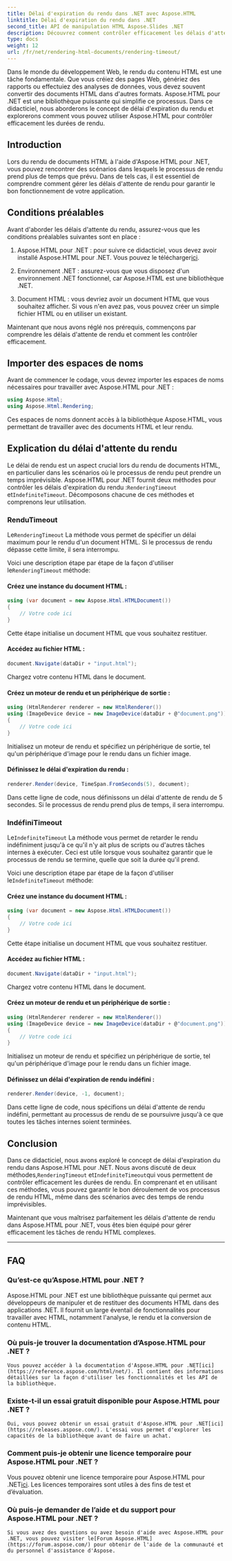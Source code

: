 ```yaml
---
title: Délai d'expiration du rendu dans .NET avec Aspose.HTML
linktitle: Délai d'expiration du rendu dans .NET
second_title: API de manipulation HTML Aspose.Slides .NET
description: Découvrez comment contrôler efficacement les délais d'attente de rendu dans Aspose.HTML pour .NET. Explorez les options de rendu et assurez un rendu fluide des documents HTML.
type: docs
weight: 12
url: /fr/net/rendering-html-documents/rendering-timeout/
---
```


Dans le monde du développement Web, le rendu du contenu HTML est une tâche fondamentale. Que vous créiez des pages Web, génériez des rapports ou effectuiez des analyses de données, vous devez souvent convertir des documents HTML dans d'autres formats. Aspose.HTML pour .NET est une bibliothèque puissante qui simplifie ce processus. Dans ce didacticiel, nous aborderons le concept de délai d'expiration du rendu et explorerons comment vous pouvez utiliser Aspose.HTML pour contrôler efficacement les durées de rendu.

## Introduction

Lors du rendu de documents HTML à l'aide d'Aspose.HTML pour .NET, vous pouvez rencontrer des scénarios dans lesquels le processus de rendu prend plus de temps que prévu. Dans de tels cas, il est essentiel de comprendre comment gérer les délais d'attente de rendu pour garantir le bon fonctionnement de votre application.

## Conditions préalables

Avant d'aborder les délais d'attente du rendu, assurez-vous que les conditions préalables suivantes sont en place :

1.  Aspose.HTML pour .NET : pour suivre ce didacticiel, vous devez avoir installé Aspose.HTML pour .NET. Vous pouvez le télécharger[ici](https://releases.aspose.com/html/net/).

2. Environnement .NET : assurez-vous que vous disposez d'un environnement .NET fonctionnel, car Aspose.HTML est une bibliothèque .NET.

3. Document HTML : vous devriez avoir un document HTML que vous souhaitez afficher. Si vous n'en avez pas, vous pouvez créer un simple fichier HTML ou en utiliser un existant.

Maintenant que nous avons réglé nos prérequis, commençons par comprendre les délais d'attente de rendu et comment les contrôler efficacement.

## Importer des espaces de noms

Avant de commencer le codage, vous devrez importer les espaces de noms nécessaires pour travailler avec Aspose.HTML pour .NET :

```csharp
using Aspose.Html;
using Aspose.Html.Rendering;
```

Ces espaces de noms donnent accès à la bibliothèque Aspose.HTML, vous permettant de travailler avec des documents HTML et leur rendu.

## Explication du délai d'attente du rendu

 Le délai de rendu est un aspect crucial lors du rendu de documents HTML, en particulier dans les scénarios où le processus de rendu peut prendre un temps imprévisible. Aspose.HTML pour .NET fournit deux méthodes pour contrôler les délais d'expiration du rendu :`RenderingTimeout` et`IndefiniteTimeout`. Décomposons chacune de ces méthodes et comprenons leur utilisation.

### RenduTimeout

 Le`RenderingTimeout` La méthode vous permet de spécifier un délai maximum pour le rendu d'un document HTML. Si le processus de rendu dépasse cette limite, il sera interrompu.

 Voici une description étape par étape de la façon d'utiliser le`RenderingTimeout` méthode:

#### Créez une instance du document HTML :

   ```csharp
   using (var document = new Aspose.Html.HTMLDocument())
   {
       // Votre code ici
   }
   ```

   Cette étape initialise un document HTML que vous souhaitez restituer.

#### Accédez au fichier HTML :

   ```csharp
   document.Navigate(dataDir + "input.html");
   ```

   Chargez votre contenu HTML dans le document.

#### Créez un moteur de rendu et un périphérique de sortie :

   ```csharp
   using (HtmlRenderer renderer = new HtmlRenderer())
   using (ImageDevice device = new ImageDevice(dataDir + @"document.png"))
   {
       // Votre code ici
   }
   ```

   Initialisez un moteur de rendu et spécifiez un périphérique de sortie, tel qu'un périphérique d'image pour le rendu dans un fichier image.

#### Définissez le délai d'expiration du rendu :

   ```csharp
   renderer.Render(device, TimeSpan.FromSeconds(5), document);
   ```

   Dans cette ligne de code, nous définissons un délai d'attente de rendu de 5 secondes. Si le processus de rendu prend plus de temps, il sera interrompu.

### IndéfiniTimeout

 Le`IndefiniteTimeout` La méthode vous permet de retarder le rendu indéfiniment jusqu'à ce qu'il n'y ait plus de scripts ou d'autres tâches internes à exécuter. Ceci est utile lorsque vous souhaitez garantir que le processus de rendu se termine, quelle que soit la durée qu'il prend.

 Voici une description étape par étape de la façon d'utiliser le`IndefiniteTimeout` méthode:

#### Créez une instance du document HTML :

   ```csharp
   using (var document = new Aspose.Html.HTMLDocument())
   {
       // Votre code ici
   }
   ```

   Cette étape initialise un document HTML que vous souhaitez restituer.

#### Accédez au fichier HTML :

   ```csharp
   document.Navigate(dataDir + "input.html");
   ```

   Chargez votre contenu HTML dans le document.

#### Créez un moteur de rendu et un périphérique de sortie :

   ```csharp
   using (HtmlRenderer renderer = new HtmlRenderer())
   using (ImageDevice device = new ImageDevice(dataDir + @"document.png"))
   {
       // Votre code ici
   }
   ```

   Initialisez un moteur de rendu et spécifiez un périphérique de sortie, tel qu'un périphérique d'image pour le rendu dans un fichier image.

#### Définissez un délai d'expiration de rendu indéfini :

   ```csharp
   renderer.Render(device, -1, document);
   ```

   Dans cette ligne de code, nous spécifions un délai d'attente de rendu indéfini, permettant au processus de rendu de se poursuivre jusqu'à ce que toutes les tâches internes soient terminées.

## Conclusion

 Dans ce didacticiel, nous avons exploré le concept de délai d'expiration du rendu dans Aspose.HTML pour .NET. Nous avons discuté de deux méthodes,`RenderingTimeout` et`IndefiniteTimeout`qui vous permettent de contrôler efficacement les durées de rendu. En comprenant et en utilisant ces méthodes, vous pouvez garantir le bon déroulement de vos processus de rendu HTML, même dans des scénarios avec des temps de rendu imprévisibles.

Maintenant que vous maîtrisez parfaitement les délais d'attente de rendu dans Aspose.HTML pour .NET, vous êtes bien équipé pour gérer efficacement les tâches de rendu HTML complexes.

---

## FAQ

### Qu’est-ce qu’Aspose.HTML pour .NET ?
   Aspose.HTML pour .NET est une bibliothèque puissante qui permet aux développeurs de manipuler et de restituer des documents HTML dans des applications .NET. Il fournit un large éventail de fonctionnalités pour travailler avec HTML, notamment l'analyse, le rendu et la conversion de contenu HTML.

### Où puis-je trouver la documentation d’Aspose.HTML pour .NET ?
    Vous pouvez accéder à la documentation d'Aspose.HTML pour .NET[ici](https://reference.aspose.com/html/net/). Il contient des informations détaillées sur la façon d'utiliser les fonctionnalités et les API de la bibliothèque.

### Existe-t-il un essai gratuit disponible pour Aspose.HTML pour .NET ?
    Oui, vous pouvez obtenir un essai gratuit d'Aspose.HTML pour .NET[ici](https://releases.aspose.com/). L'essai vous permet d'explorer les capacités de la bibliothèque avant de faire un achat.

### Comment puis-je obtenir une licence temporaire pour Aspose.HTML pour .NET ?
   Vous pouvez obtenir une licence temporaire pour Aspose.HTML pour .NET[ici](https://purchase.aspose.com/temporary-license/). Les licences temporaires sont utiles à des fins de test et d’évaluation.

### Où puis-je demander de l’aide et du support pour Aspose.HTML pour .NET ?
    Si vous avez des questions ou avez besoin d'aide avec Aspose.HTML pour .NET, vous pouvez visiter le[Forum Aspose.HTML](https://forum.aspose.com/) pour obtenir de l'aide de la communauté et du personnel d'assistance d'Aspose.




